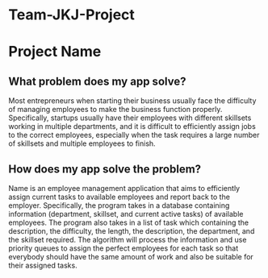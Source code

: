 # Team-JKJ-Project
# Project Name
## What problem does my app solve?
Most entrepreneurs when starting their business usually face the difficulty of managing employees to make the business function properly. Specifically, startups usually have their employees with different skillsets working in multiple departments, and it is difficult to efficiently assign jobs to the correct employees, especially when the task requires a large number of skillsets and multiple employees to finish. <br />
## How does my app solve the problem?
Name is an employee management application that aims to efficiently assign current tasks to available employees and report back to the employer. Specifically, the program takes in a database containing information (department, skillset, and current active tasks) of available employees. The program also takes in a list of task which containing the description, the difficulty, the length, the description, the department, and the skillset required. The algorithm will process the information and use priority queues to assign the perfect employees for each task so that everybody should have the same amount of work and also be suitable for their assigned tasks.